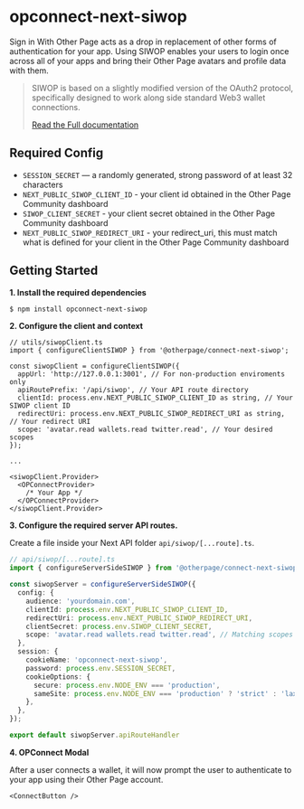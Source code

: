 # opconnect-next-siwop

Sign in With Other Page acts as a drop in replacement of other forms of authentication for your app. Using SIWOP enables your users to login once across all of your apps and bring their Other Page avatars and profile data with them.

>SIWOP is based on a slightly modified version of the OAuth2 protocol, specifically designed to work along side standard Web3 wallet connections.
>
>[Read the Full documentation](https://alpha-admin.other.page/docs/)

## Required Config

- `SESSION_SECRET` — a randomly generated, strong password of at least 32 characters
- `NEXT_PUBLIC_SIWOP_CLIENT_ID` - your client id obtained in the Other Page Community dashboard
- `SIWOP_CLIENT_SECRET` - your client secret obtained in the Other Page Community dashboard
- `NEXT_PUBLIC_SIWOP_REDIRECT_URI` - your redirect_uri, this must match what is defined for your client in the Other Page Community dashboard

## Getting Started

**1. Install the required dependencies**

```bash
$ npm install opconnect-next-siwop
```



**2. Configure the client and context**

```tsx
// utils/siwopClient.ts
import { configureClientSIWOP } from '@otherpage/connect-next-siwop';

const siwopClient = configureClientSIWOP({
  appUrl: 'http://127.0.0.1:3001', // For non-production enviroments only
  apiRoutePrefix: '/api/siwop', // Your API route directory
  clientId: process.env.NEXT_PUBLIC_SIWOP_CLIENT_ID as string, // Your SIWOP client ID
  redirectUri: process.env.NEXT_PUBLIC_SIWOP_REDIRECT_URI as string, // Your redirect URI
  scope: 'avatar.read wallets.read twitter.read', // Your desired scopes
});

...

<siwopClient.Provider>
  <OPConnectProvider>
    /* Your App */
  </OPConnectProvider>
</siwopClient.Provider>
```

**3. Configure the required server API routes.**

Create a file inside your Next API folder `api/siwop/[...route].ts`.

```typescript
// api/siwop/[...route].ts
import { configureServerSideSIWOP } from '@otherpage/connect-next-siwop';

const siwopServer = configureServerSideSIWOP({
  config: {
    audience: 'yourdomain.com',
    clientId: process.env.NEXT_PUBLIC_SIWOP_CLIENT_ID,
    redirectUri: process.env.NEXT_PUBLIC_SIWOP_REDIRECT_URI,
    clientSecret: process.env.SIWOP_CLIENT_SECRET,
    scope: 'avatar.read wallets.read twitter.read', // Matching scopes
  },
  session: {
    cookieName: 'opconnect-next-siwop',
    password: process.env.SESSION_SECRET,
    cookieOptions: {
      secure: process.env.NODE_ENV === 'production',
      sameSite: process.env.NODE_ENV === 'production' ? 'strict' : 'lax',
    },
  },
});

export default siwopServer.apiRouteHandler
```

**4. OPConnect Modal**

After a user connects a wallet, it will now prompt the user to authenticate to your app using their Other Page account.

```tsx
<ConnectButton />
```
